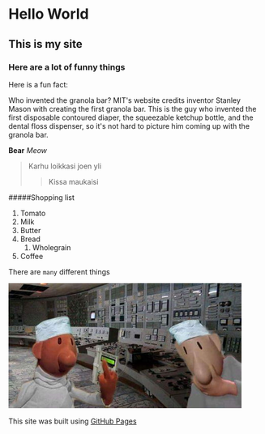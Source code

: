 # Hello World
## This is my site
### Here are a lot of funny things

Here is a fun fact:

Who invented the granola bar?
MIT's website credits inventor Stanley
 Mason with creating the first granola bar. 
 This is the guy who invented the first disposable 
 contoured diaper, the squeezable ketchup bottle, 
 and the dental floss dispenser, so it's not hard to 
 picture him coming up with the granola bar.


**Bear**
*Meow*

>Karhu loikkasi joen yli
>>Kissa maukaisi

#####Shopping list
1. Tomato
2. Milk
3. Butter
4. Bread
    1. Wholegrain
5. Coffee

There are `many` different things

 ![Pat and Mat](/assets/images/pat&mat.jpg)

This site was built using [GitHub Pages](https://pages.github.com/)

